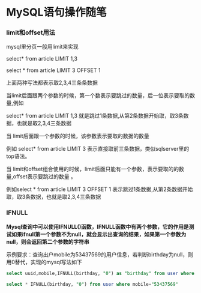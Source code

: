 # MySQL语句操作随笔

### limit和offset用法

mysql里分页一般用limit来实现

select* from article LIMIT 1,3

select * from article LIMIT 3 OFFSET 1

上面两种写法都表示取2,3,4三条条数据

当limit后面跟两个参数的时候，第一个数表示要跳过的数量，后一位表示要取的数量,例如

select* from article LIMIT 1,3 就是跳过1条数据,从第2条数据开始取，取3条数据，也就是取2,3,4三条数据

当 limit后面跟一个参数的时候，该参数表示要取的数据的数量

例如 select* from article LIMIT 3 表示直接取前三条数据，类似sqlserver里的top语法。

当 limit和offset组合使用的时候，limit后面只能有一个参数，表示要取的的数量,offset表示要跳过的数量 。

例如select * from article LIMIT 3 OFFSET 1 表示跳过1条数据,从第2条数据开始取，取3条数据，也就是取2,3,4三条数据



### IFNULL

**Mysql查询中可以使用IFNULL()函数，IFNULL函数中有两个参数，它的作用是测试如果ifnull第一个参数不为null，就会显示出查询的结果，如果第一个参数为null，则会返回第二个参数的字符串**

示例要求：查询出户mobile为53437569的用户信息，若判断birthday为null，则用0替代，实现的mysql写法如下

```sql
select uuid,mobile,IFNULL(birthday, "0") as "birthday" from user where mobile="53437569"
```

```sql
select * IFNULL(birthday, "0") from user where mobile="53437569"
```

